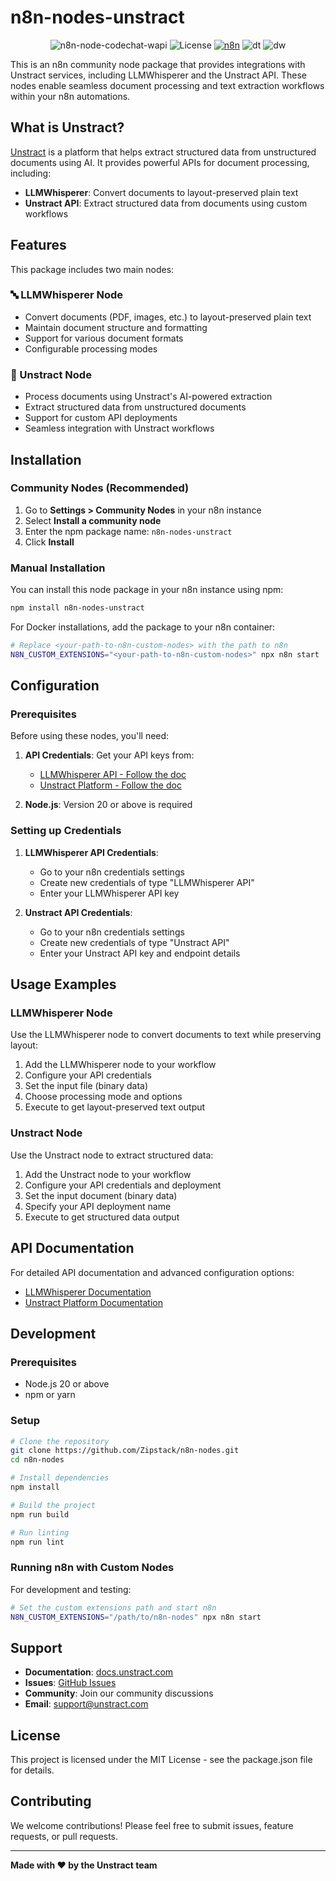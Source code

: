 # n8n-nodes-unstract
<div align="center">

![n8n-node-codechat-wapi](https://img.shields.io/npm/v/n8n-nodes-unstract?label=n8n-nodes-unstract&logo=unstract)
![License](https://img.shields.io/npm/l/n8n-nodes-unstract)
[![n8n](https://img.shields.io/badge/n8n-community-F94B72)](https://community.n8n.io/)
![dt](https://img.shields.io/npm/dt/n8n-nodes-unstract)
![dw](https://img.shields.io/npm/dw/n8n-nodes-unstract)

</div>
This is an n8n community node package that provides integrations with Unstract services, including LLMWhisperer and the Unstract API. These nodes enable seamless document processing and text extraction workflows within your n8n automations.

## What is Unstract?

[Unstract](https://unstract.com) is a platform that helps extract structured data from unstructured documents using AI. It provides powerful APIs for document processing, including:

- **LLMWhisperer**: Convert documents to layout-preserved plain text
- **Unstract API**: Extract structured data from documents using custom workflows

## Features

This package includes two main nodes:

### 🔤 LLMWhisperer Node
- Convert documents (PDF, images, etc.) to layout-preserved plain text
- Maintain document structure and formatting
- Support for various document formats
- Configurable processing modes

### 🤖 Unstract Node
- Process documents using Unstract's AI-powered extraction
- Extract structured data from unstructured documents
- Support for custom API deployments
- Seamless integration with Unstract workflows

## Installation

### Community Nodes (Recommended)

1. Go to **Settings > Community Nodes** in your n8n instance
2. Select **Install a community node**
3. Enter the npm package name: `n8n-nodes-unstract`
4. Click **Install**

### Manual Installation

You can install this node package in your n8n instance using npm:

```bash
npm install n8n-nodes-unstract
```

For Docker installations, add the package to your n8n container:

```bash
# Replace <your-path-to-n8n-custom-nodes> with the path to n8n
N8N_CUSTOM_EXTENSIONS="<your-path-to-n8n-custom-nodes>" npx n8n start
```

## Configuration

### Prerequisites

Before using these nodes, you'll need:

1. **API Credentials**: Get your API keys from:
   - [LLMWhisperer API - Follow the doc](https://docs.unstract.com/llmwhisperer/llm_whisperer/getting_started/llm_whisperer_registering/)
   - [Unstract Platform - Follow the doc](https://docs.unstract.com/unstract/unstract_platform/api_deployment/unstract_api_deployment_intro/)

2. **Node.js**: Version 20 or above is required

### Setting up Credentials

1. **LLMWhisperer API Credentials**:
   - Go to your n8n credentials settings
   - Create new credentials of type "LLMWhisperer API"
   - Enter your LLMWhisperer API key

2. **Unstract API Credentials**:
   - Go to your n8n credentials settings
   - Create new credentials of type "Unstract API"
   - Enter your Unstract API key and endpoint details

## Usage Examples

### LLMWhisperer Node

Use the LLMWhisperer node to convert documents to text while preserving layout:

1. Add the LLMWhisperer node to your workflow
2. Configure your API credentials
3. Set the input file (binary data)
4. Choose processing mode and options
5. Execute to get layout-preserved text output

### Unstract Node

Use the Unstract node to extract structured data:

1. Add the Unstract node to your workflow
2. Configure your API credentials and deployment
3. Set the input document (binary data)
4. Specify your API deployment name
5. Execute to get structured data output

## API Documentation

For detailed API documentation and advanced configuration options:

- [LLMWhisperer Documentation](https://docs.unstract.com/llm_whisperer/)
- [Unstract Platform Documentation](https://docs.unstract.com/unstract/)

## Development

### Prerequisites

- Node.js 20 or above
- npm or yarn

### Setup

```bash
# Clone the repository
git clone https://github.com/Zipstack/n8n-nodes.git
cd n8n-nodes

# Install dependencies
npm install

# Build the project
npm run build

# Run linting
npm run lint
```

### Running n8n with Custom Nodes

For development and testing:

```bash
# Set the custom extensions path and start n8n
N8N_CUSTOM_EXTENSIONS="/path/to/n8n-nodes" npx n8n start
```

## Support

- **Documentation**: [docs.unstract.com](https://docs.unstract.com)
- **Issues**: [GitHub Issues](https://github.com/Zipstack/n8n-nodes/issues)
- **Community**: Join our community discussions
- **Email**: support@unstract.com

## License

This project is licensed under the MIT License - see the package.json file for details.

## Contributing

We welcome contributions! Please feel free to submit issues, feature requests, or pull requests.

---

**Made with ❤️ by the Unstract team**
